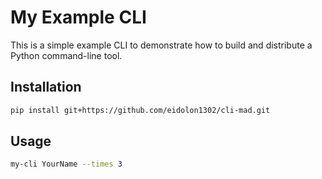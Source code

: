 # My Example CLI

This is a simple example CLI to demonstrate how to build and distribute a Python command-line tool.

## Installation

```bash
pip install git+https://github.com/eidolon1302/cli-mad.git
```

## Usage

```bash
my-cli YourName --times 3
```
